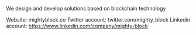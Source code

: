 We design and develop solutions based on blockchain technology

Website: mightyblock.co
Twitter account: twitter.com/mighty_block
Linkedin account: https://www.linkedin.com/company/mighty-block
